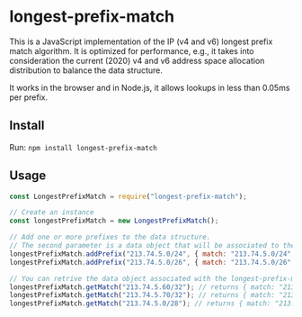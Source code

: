 # longest-prefix-match

This is a JavaScript implementation of the IP (v4 and v6) longest prefix match algorithm.
It is optimized for performance, e.g., it takes into consideration the current (2020) v4 and v6 address space allocation distribution to balance the data structure.

It works in the browser and in Node.js, it allows lookups in less than 0.05ms per prefix.


## Install
Run: 
`npm install longest-prefix-match`

## Usage

```javascript
const LongestPrefixMatch = require("longest-prefix-match");

// Create an instance 
const longestPrefixMatch = new LongestPrefixMatch();

// Add one or more prefixes to the data structure. 
// The second parameter is a data object that will be associated to the prefix, it can contain whatever you would like.
longestPrefixMatch.addPrefix("213.74.5.0/24", { match: "213.74.5.0/24", something: false });
longestPrefixMatch.addPrefix("213.74.5.0/26", { match: "213.74.5.0/26", something: true });

// You can retrive the data object associated with the longest-prefix-match prefix
longestPrefixMatch.getMatch("213.74.5.60/32"); // returns { match: "213.74.5.0/26", something: true }
longestPrefixMatch.getMatch("213.74.5.70/32"); // returns { match: "213.74.5.0/24", something: false }
longestPrefixMatch.getMatch("213.74.5.0/28"); // returns { match: "213.74.5.0/26", something: true }

```
